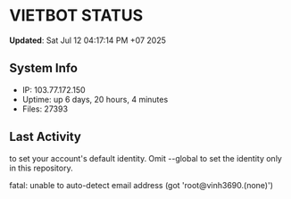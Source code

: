 # VIETBOT STATUS
**Updated**: Sat Jul 12 04:17:14 PM +07 2025

## System Info
- IP: 103.77.172.150
- Uptime: up 6 days, 20 hours, 4 minutes
- Files: 27393

## Last Activity

to set your account's default identity.
Omit --global to set the identity only in this repository.

fatal: unable to auto-detect email address (got 'root@vinh3690.(none)')
